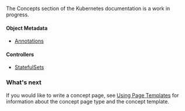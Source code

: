 ---
---

The Concepts section of the Kubernetes documentation is a work in progress.

#### Object Metadata


* [Annotations](/docs/concepts/object-metadata/annotations/)

#### Controllers
* [StatefulSets](/docs/concepts/abstractions/controllers/statefulsets/)


### What's next

If you would like to write a concept page, see
[Using Page Templates](/docs/contribute/page-templates/)
for information about the concept page type and the concept template.
